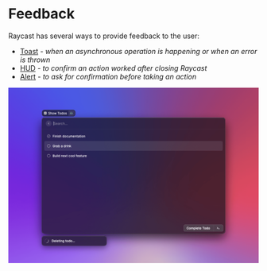 <!-----------------------------------
 ⚠️⚠️⚠️
 DO NOT UPDATE THIS FILE.
 THIS MARKDOWN FILE HAS BEEN GENERATED FROM https://github.com/raycast/extensions/blob/main/docs/api-reference/feedback/README.md.
 PLEASE UPDATE THAT ONE INSTEAD.
 ⚠️⚠️⚠️
------------------------------------>
# Feedback

Raycast has several ways to provide feedback to the user:

- [Toast](./toast.md) _- when an asynchronous operation is happening or when an error is thrown_
- [HUD](./hud.md) _- to confirm an action worked after closing Raycast_
- [Alert](./alert.md) _- to ask for confirmation before taking an action_

![](../../.gitbook/assets/toast.png)
